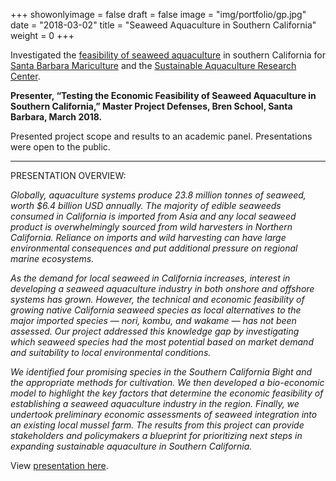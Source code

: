 +++
showonlyimage = false
draft = false
image = "img/portfolio/gp.jpg"
date = "2018-03-02"
title = "Seaweed Aquaculture in Southern California"
weight = 0
+++


Investigated the [feasibility of seaweed aquaculture](https://sbmussels.weebly.com) in southern California for [Santa Barbara Mariculture](http://www.sbmariculture.com/) and the [Sustainable Aquaculture Research Center](http://sarc.bren.ucsb.edu/).

**Presenter, “Testing the Economic Feasibility of Seaweed Aquaculture in Southern California,” Master Project Defenses, Bren School, Santa Barbara, March 2018.**

Presented project scope and results to an academic panel. Presentations were open to the public.

***

PRESENTATION OVERVIEW:

_Globally, aquaculture systems produce 23.8 million tonnes of
seaweed, worth $6.4 billion USD annually. The majority of edible seaweeds consumed in California is imported from Asia and any local seaweed product is overwhelmingly sourced from wild harvesters in Northern California. Reliance on imports and wild harvesting can have large environmental consequences and put additional pressure on regional marine ecosystems._

_As the demand for local seaweed in California increases, interest in developing a seaweed aquaculture industry in both
onshore and offshore systems has grown. However, the technical and economic feasibility of growing native California seaweed species as local alternatives to the major imported species — nori, kombu, and wakame — has not been assessed. Our project addressed this knowledge gap by investigating which seaweed species had the most potential based on market demand and suitability to local environmental conditions._

_We identified four promising species in the Southern California Bight and the appropriate methods for cultivation. We then developed a bio-economic model to highlight the key factors that determine the economic feasibility of establishing a seaweed aquaculture industry in the region. Finally, we
undertook preliminary economic assessments of seaweed integration into an existing local mussel farm. The results from this project can provide stakeholders and policymakers a blueprint for prioritizing next steps in expanding sustainable aquaculture in Southern California._

View [presentation here](https://docs.google.com/presentation/d/e/2PACX-1vSt9_94kgbaUbbv5cznPjI7k4AcZA9E096gQMKhQGJq_G590LgnwJ6Vp0d1cPqba1KBp3Lee1lExeqZ/pub?start=false&loop=false&delayms=5000).